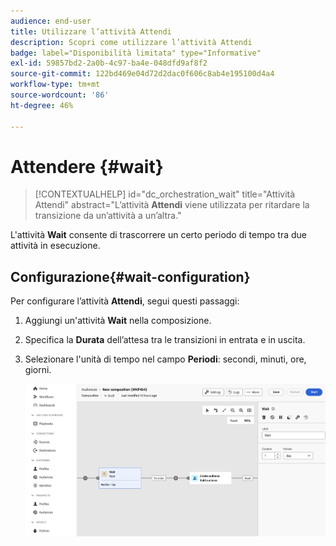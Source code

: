 ```yaml
---
audience: end-user
title: Utilizzare l’attività Attendi
description: Scopri come utilizzare l’attività Attendi
badge: label="Disponibilità limitata" type="Informative"
exl-id: 59857bd2-2a0b-4c97-ba4e-048dfd9af8f2
source-git-commit: 122bd469e04d72d2dac0f606c8ab4e195100d4a4
workflow-type: tm+mt
source-wordcount: '86'
ht-degree: 46%

---
```


# Attendere {#wait}

>[!CONTEXTUALHELP]
>id="dc_orchestration_wait"
>title="Attività Attendi"
>abstract="L’attività **Attendi** viene utilizzata per ritardare la transizione da un’attività a un’altra."

L&#39;attività **Wait** consente di trascorrere un certo periodo di tempo tra due attività in esecuzione.

## Configurazione{#wait-configuration}

Per configurare l’attività **Attendi**, segui questi passaggi:

1. Aggiungi un&#39;attività **Wait** nella composizione.

1. Specifica la **Durata** dell’attesa tra le transizioni in entrata e in uscita.

1. Selezionare l&#39;unità di tempo nel campo **Periodi**: secondi, minuti, ore, giorni.

   ![](../assets/wait.png)
